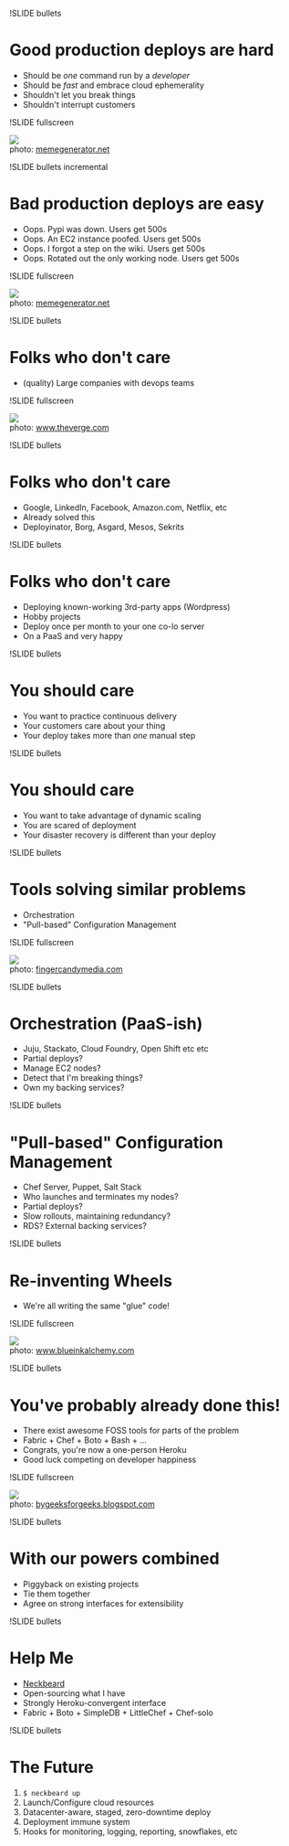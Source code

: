 !SLIDE bullets
# Good production deploys are hard

* Should be *one* command run by a *developer*
* Should be *fast* and embrace cloud ephemerality
* Shouldn't let you break things
* Shouldn't interrupt customers

!SLIDE fullscreen

<img src="neckbeard.jpg">
<br />
<div class="photo-credits">
        photo: <a href="http://memegenerator.net/Richard-Stallman/images/new/alltime/page/2">
memegenerator.net</a>
</div>

!SLIDE bullets incremental
# Bad production deploys are easy

* Oops. Pypi was down. Users get 500s
* Oops. An EC2 instance poofed. Users get 500s
* Oops. I forgot a step on the wiki. Users get 500s
* Oops. Rotated out the only working node. Users get 500s

!SLIDE fullscreen

<img src="deploy_disaster.jpg">
<br />
<div class="photo-credits">
        photo: <a href="http://memegenerator.net/instance/36234685">
memegenerator.net</a>
</div>

!SLIDE bullets
# Folks who don't care

* (quality) Large companies with devops teams

!SLIDE fullscreen

<img src="smiling_google_dude.jpg">
<br />
<div class="photo-credits">
        photo: <a href="http://www.theverge.com/2013/2/13/3986794/vince-vaughn-and-owen-wilson-go-to-google-in-the-trailer-for-the-internship">
www.theverge.com</a>
</div>

!SLIDE bullets
# Folks who don't care

* Google, LinkedIn, Facebook, Amazon.com, Netflix, etc
* Already solved this
* Deployinator, Borg, Asgard, Mesos, Sekrits

!SLIDE bullets
# Folks who don't care

* Deploying known-working 3rd-party apps (Wordpress)
* Hobby projects
* Deploy once per month to your one co-lo server
* On a PaaS and very happy

!SLIDE bullets
# You should care

* You want to practice continuous delivery
* Your customers care about your thing
* Your deploy takes more than *one* manual step

!SLIDE bullets
# You should care

* You want to take advantage of dynamic scaling
* You are scared of deployment
* Your disaster recovery is different than your deploy

!SLIDE bullets
# Tools solving similar problems

* Orchestration
* "Pull-based" Configuration Management

!SLIDE fullscreen

<img src="square_peg.jpg">
<br />
<div class="photo-credits">
        photo: <a href="http://fingercandymedia.com/5104-square-peg-in-a-round-hole-social-media">
fingercandymedia.com</a>
</div>

!SLIDE bullets
# Orchestration (PaaS-ish)

* Juju, Stackato, Cloud Foundry, Open Shift etc etc
* Partial deploys?
* Manage EC2 nodes?
* Detect that I'm breaking things?
* Own my backing services?

!SLIDE bullets
# "Pull-based" Configuration Management

* Chef Server, Puppet, Salt Stack
* Who launches and terminates my nodes?
* Partial deploys?
* Slow rollouts, maintaining redundancy?
* RDS? External backing services?

!SLIDE bullets
# Re-inventing Wheels

* We're all writing the same "glue" code!

!SLIDE fullscreen

<img src="reinvented_wheel.jpg">
<br />
<div class="photo-credits">
        photo: <a href="http://www.blueinkalchemy.com/2010/10/18/reinventing-the-wheel/">
www.blueinkalchemy.com</a>
</div>

!SLIDE bullets
# You've probably already done this!

* There exist awesome FOSS tools for parts of the problem
* Fabric + Chef + Boto + Bash + ...
* Congrats, you're now a one-person Heroku
* Good luck competing on developer happiness

!SLIDE fullscreen

<img src="with_our_powers_combined.jpg">
<br />
<div class="photo-credits">
        photo: <a href="http://bygeeksforgeeks.blogspot.com/2012/10/flashback-friday-captain-planet-and_13.html">
bygeeksforgeeks.blogspot.com</a>
</div>

!SLIDE bullets
# With our powers combined

* Piggyback on existing projects
* Tie them together
* Agree on strong interfaces for extensibility

!SLIDE bullets
# Help Me

* [Neckbeard](https://github.com/winhamwr/neckbeard)
* Open-sourcing what I have
* Strongly Heroku-convergent interface
* Fabric + Boto + SimpleDB + LittleChef + Chef-solo

!SLIDE bullets
# The Future

1. `$ neckbeard up`
2. Launch/Configure cloud resources
3. Datacenter-aware, staged, zero-downtime deploy
4. Deployment immune system
5. Hooks for monitoring, logging, reporting, snowflakes, etc

